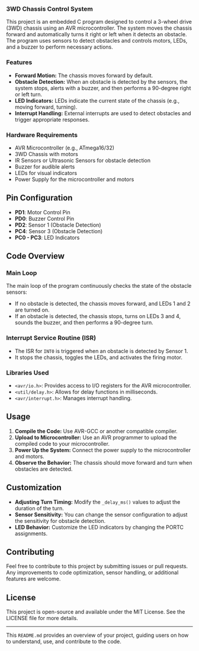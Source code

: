 
### 3WD Chassis Control System

This project is an embedded C program designed to control a 3-wheel drive (3WD) chassis using an AVR microcontroller. The system moves the chassis forward and automatically turns it right or left when it detects an obstacle. The program uses sensors to detect obstacles and controls motors, LEDs, and a buzzer to perform necessary actions.

### Features

- **Forward Motion:** The chassis moves forward by default.
- **Obstacle Detection:** When an obstacle is detected by the sensors, the system stops, alerts with a buzzer, and then performs a 90-degree right or left turn.
- **LED Indicators:** LEDs indicate the current state of the chassis (e.g., moving forward, turning).
- **Interrupt Handling:** External interrupts are used to detect obstacles and trigger appropriate responses.

### Hardware Requirements

- AVR Microcontroller (e.g., ATmega16/32)
- 3WD Chassis with motors
- IR Sensors or Ultrasonic Sensors for obstacle detection
- Buzzer for audible alerts
- LEDs for visual indicators
- Power Supply for the microcontroller and motors

## Pin Configuration

- **PD1**: Motor Control Pin
- **PD0**: Buzzer Control Pin
- **PD2**: Sensor 1 (Obstacle Detection)
- **PC4**: Sensor 3 (Obstacle Detection)
- **PC0 - PC3**: LED Indicators

## Code Overview

### Main Loop

The main loop of the program continuously checks the state of the obstacle sensors:

- If no obstacle is detected, the chassis moves forward, and LEDs 1 and 2 are turned on.
- If an obstacle is detected, the chassis stops, turns on LEDs 3 and 4, sounds the buzzer, and then performs a 90-degree turn.

### Interrupt Service Routine (ISR)

- The ISR for `INT0` is triggered when an obstacle is detected by Sensor 1.
- It stops the chassis, toggles the LEDs, and activates the firing motor.

### Libraries Used

- `<avr/io.h>`: Provides access to I/O registers for the AVR microcontroller.
- `<util/delay.h>`: Allows for delay functions in milliseconds.
- `<avr/interrupt.h>`: Manages interrupt handling.

## Usage

1. **Compile the Code:** Use AVR-GCC or another compatible compiler.
2. **Upload to Microcontroller:** Use an AVR programmer to upload the compiled code to your microcontroller.
3. **Power Up the System:** Connect the power supply to the microcontroller and motors.
4. **Observe the Behavior:** The chassis should move forward and turn when obstacles are detected.

## Customization

- **Adjusting Turn Timing:** Modify the `_delay_ms()` values to adjust the duration of the turn.
- **Sensor Sensitivity:** You can change the sensor configuration to adjust the sensitivity for obstacle detection.
- **LED Behavior:** Customize the LED indicators by changing the PORTC assignments.

## Contributing

Feel free to contribute to this project by submitting issues or pull requests. Any improvements to code optimization, sensor handling, or additional features are welcome.

## License

This project is open-source and available under the MIT License. See the LICENSE file for more details.

---

This `README.md` provides an overview of your project, guiding users on how to understand, use, and contribute to the code.

